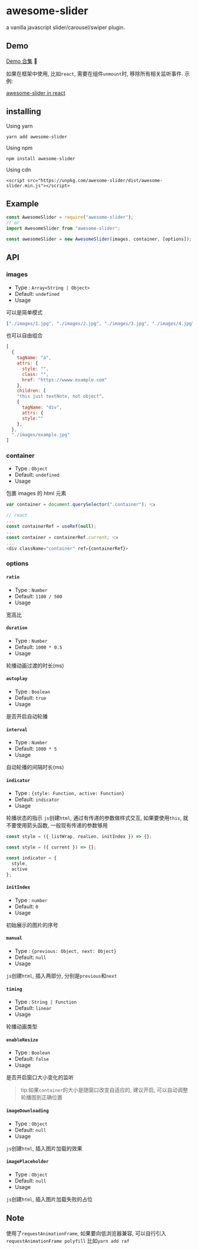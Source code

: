 # awesome-slider

a vanilla javascript slider/carousel/swiper plugin.

## Demo

[Demo 合集](https://metxnbr.github.io/awesome-slider/demo/) 🚀

如果在框架中使用, 比如`react`, 需要在组件`unmount`时, 移除所有相关监听事件. 示例:

[awesome-slider in react](https://codesandbox.io/embed/reactawesomeslider-wtbjc)

## installing

Using yarn

`yarn add awesome-slider`

Using npm

`npm install awesome-slider`

Using cdn

`<script src="https://unpkg.com/awesome-slider/dist/awesome-slider.min.js"></script>`

## Example

```js
const AwesomeSlider = require("awesome-slider");
// or
import AwesomeSlider from "awesome-slider";

const awesomeSlider = new AwesomeSlider(images, container, [options]);
```

## API

### images

- Type : `Array<String | Object>`
- Default: `undefined`
- Usage

可以是简单模式

```js
["./images/1.jpg", "./images/2.jpg", "./images/3.jpg", "./images/4.jpg"];
```

也可以自由组合

```js
[
  {
    tagName: "a",
    attrs: {
      style: "",
      class: "",
      href: "https://wwww.example.com"
    },
    children: [
    "this just textNote, not object",
    {
      tagName: "div",
      attrs: {
      style:""
    },
  },
  "./images/example.jpg"
]
```

### container

- Type : `Object`
- Default: `undefined`
- Usage

包裹 images 的 html 元素

```js
var container = document.querySelector(".container"); 👈

// react
...
const containerRef = useRef(null);
...
const container = containerRef.current; 👈
...
<div className="container" ref={containerRef}>
```

### options

#### `ratio`

- Type : `Number`
- Default: `1180 / 500`
- Usage

宽高比

#### `duration`

- Type : `Number`
- Default: `1000 * 0.5`
- Usage

轮播动画过渡的时长(ms)

#### `autoplay`

- Type : `Boolean`
- Default: `true`
- Usage

是否开启自动轮播

#### `interval`

- Type : `Number`
- Default: `1000 * 5`
- Usage

自动轮播的间隔时长(ms)

#### `indicator`

- Type : `{style: Function, active: Function}`
- Default: `indicator`
- Usage

轮播状态的指示
`js`创建`html`, 通过有传递的参数做样式交互,
如果要使用`this`, 就不要使用箭头函数, 一般现有传递的参数够用

```js
const style = ({ listWrap, realLen, initIndex }) => {};

const style = ({ current }) => {};

const indicator = {
  style,
  active
};
```

#### `initIndex`

- Type : `number`
- Default: `0`
- Usage

初始展示的图片的序号

#### `manual`

- Type : `{previous: Object, next: Object}`
- Default: `null`
- Usage

`js`创建`html`, 插入两部分, 分别是`previous`和`next`

#### `timing`

- Type : `String | Function`
- Default: `linear`
- Usage

轮播动画类型

#### `enableResize`

- Type : `Boolean`
- Default: `false`
- Usage

是否开启窗口大小变化的监听

> tip:如果`container`的大小是随窗口改变自适应的, 建议开启, 可以自动调整轮播图到正确位置

#### `imageDownloading`

- Type : `Object`
- Default: `null`
- Usage

`js`创建`html`, 插入图片加载的效果

#### `imagePlaceholder`

- Type : `Object`
- Default: `null`
- Usage

`js`创建`html`, 插入图片加载失败的占位

## Note

使用了`requestAnimationFrame`, 如果要向低浏览器兼容, 可以自行引入`requestAnimationFrame polyfill` 比如`yarn add raf`
